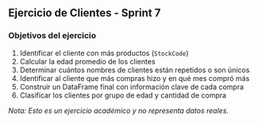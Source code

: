 ## Ejercicio de Clientes - Sprint 7
### Objetivos del ejercicio

1. Identificar el cliente con más productos (`StockCode`)
2. Calcular la edad promedio de los clientes
3. Determinar cuántos nombres de clientes están repetidos o son únicos
4. Identificar al cliente que más compras hizo y en qué mes compró más
5. Construir un DataFrame final con información clave de cada compra
6. Clasificar los clientes por grupo de edad y cantidad de compra


*Nota: Esto es un ejercicio académico y no representa datos reales.*
